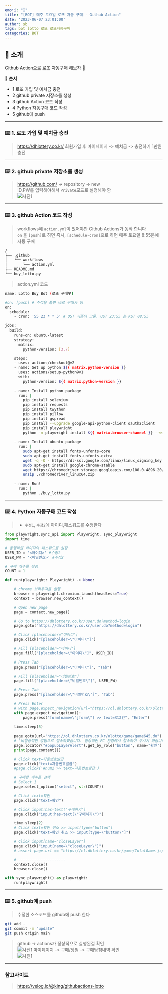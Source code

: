 ```yaml
---
emoji: "🤖"
title: "[BOT] 매주 토요일 로또 자동 구매 - Github Action"
date: '2023-06-07 23:01:00'
author: sb
tags: bot lotto 로또 로또자동구매 
categories: BOT
---
```


## 👋 소개

Github Action으로 로또 자동구매 해보자 🙌<br>

**🔵 순서** <br>
- 1 로또 가입 및 예치금 충전
- 2 github private 저장소를 생성
- 3 github Action 코드 작성
- 4 Python 자동구매 코드 작성
- 5 github에 push 
***

### ⌨️ 1. 로또 가입 및 예치금 충전
 > https://dhlottery.co.kr/
 > 회원가입 후 마이페이지 -> 예치금 -> 충전하기 1만원 충전
***

### ⌨️ 2. github private 저장소를 생성
> https://github.com/ -> repository -> new<br>
> ID,PW를 입력해야해서 `Private`모드로 설정해야 함<br>
![사진1](./2.png)
***

### ⌨️ 3. github Action 코드 작성
 > workflows에 `action.yml`이 있어야만 Github Actions가 동작 합니다<br>
 > `on` 을 `[push]`로 하면 즉시, `[schedule-cron]`으로 하면 매주 토요일 8:55분에 자동 구매
```bash
/
├── .github
│   └── workflows
│       └── action.yml
├── README.md
└── buy_lotto.py
```
 > action.yml 코드
```bash
name: Lotto Buy Bot (로또 구매봇)

#on: [push] # 주석을 풀면 바로 구매가 됨
on:
  schedule:
    - cron: '55 23 * * 5' # UST 기준의 크론. UST 23:55 는 KST 08:55

jobs:
  build:
    runs-on: ubuntu-latest
    strategy:
      matrix:
        python-version: [3.7]

    steps:
    - uses: actions/checkout@v2
    - name: Set up python ${{ matrix.python-version }}
      uses: actions/setup-python@v1
      with:
        python-version: ${{ matrix.python-version }}
    
    - name: Install python package
      run: |        
        pip install selenium
        pip install requests        
        pip install twython
        pip install pillow    
        pip install gspread        
        pip install --upgrade google-api-python-client oauth2client
        pip install playwright
        python -m playwright install ${{ matrix.browser-channel }} --with-deps
    
    - name: Install ubuntu package
      run: |        
        sudo apt-get install fonts-unfonts-core
        sudo apt-get install fonts-unfonts-extra
        wget -q -O - https://dl-ssl.google.com/linux/linux_signing_key.pub | sudo apt-key add        
        sudo apt-get install google-chrome-stable    
        wget https://chromedriver.storage.googleapis.com/100.0.4896.20/chromedriver_linux64.zip
        unzip ./chromedriver_linux64.zip           
      
    - name: Run!      
      run: |        
        python ./buy_lotto.py
```
***

### ⌨️ 4. Python 자동구매 코드 작성
 > - `수정1`, `수정2`에 아이디,패스워드를 수정한다 <br>
```python
from playwright.sync_api import Playwright, sync_playwright
import time

# 동행복권 아이디와 패스워드를 설정
USER_ID = '<아이디>' #수정1
USER_PW = '<비밀번호>' #수정2

# 구매 개수를 설정
COUNT = 1

def run(playwright: Playwright) -> None:

    # chrome 브라우저를 실행
    browser = playwright.chromium.launch(headless=True)
    context = browser.new_context()

    # Open new page
    page = context.new_page()

    # Go to https://dhlottery.co.kr/user.do?method=login
    page.goto("https://dhlottery.co.kr/user.do?method=login")

    # Click [placeholder="아이디"]
    page.click("[placeholder=\"아이디\"]")

    # Fill [placeholder="아이디"]
    page.fill("[placeholder=\"아이디\"]", USER_ID)

    # Press Tab
    page.press("[placeholder=\"아이디\"]", "Tab")

    # Fill [placeholder="비밀번호"]
    page.fill("[placeholder=\"비밀번호\"]", USER_PW)

    # Press Tab
    page.press("[placeholder=\"비밀번호\"]", "Tab")

    # Press Enter
    # with page.expect_navigation(url="https://ol.dhlottery.co.kr/olotto/game/game645.do"):
    with page.expect_navigation():
        page.press("form[name=\"jform\"] >> text=로그인", "Enter")
    
    time.sleep(5)
    
    page.goto(url="https://ol.dhlottery.co.kr/olotto/game/game645.do")    
    # "비정상적인 방법으로 접속하였습니다. 정상적인 PC 환경에서 접속하여 주시기 바랍니다." 우회하기
    page.locator("#popupLayerAlert").get_by_role("button", name="확인").click()
    print(page.content())

    # Click text=자동번호발급
    page.click("text=자동번호발급")
    #page.click('#num2 >> text=자동번호발급')

    # 구매할 개수를 선택
    # Select 1
    page.select_option("select", str(COUNT))

    # Click text=확인
    page.click("text=확인")

    # Click input:has-text("구매하기")
    page.click("input:has-text(\"구매하기\")")

    time.sleep(2)
    # Click text=확인 취소 >> input[type="button"]
    page.click("text=확인 취소 >> input[type=\"button\"]")

    # Click input[name="closeLayer"]
    page.click("input[name=\"closeLayer\"]")
    # assert page.url == "https://el.dhlottery.co.kr/game/TotalGame.jsp?LottoId=LO40"

    # ---------------------
    context.close()
    browser.close()

with sync_playwright() as playwright:
    run(playwright)
```
***

### ⌨️ 5. github에 push
 > 수정한 소스코드를 github에 push 한다<br>
```bash
git add .
git commit -m "update"
git push origin main
```
 > github -> actions가 정상적으로 실행된걸 확인<br>
![사진1](./3.png)
 > 마이페이지 -> 구매/당첨 -> 구매당첨내역 확인<br>
![사진1](./4.png)
***

 

### 참고사이트
> https://velog.io/@king/githubactions-lotto<br>

```toc

```